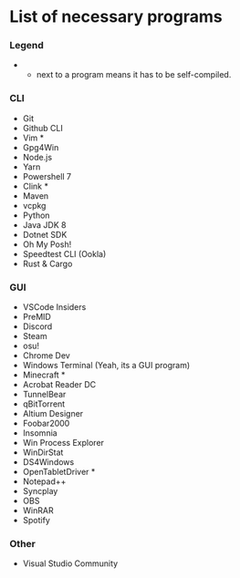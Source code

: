 # List of necessary programs

### Legend

- * next to a program means it has to be self-compiled.

### CLI

- Git
- Github CLI
- Vim *
- Gpg4Win
- Node.js
- Yarn
- Powershell 7
- Clink *
- Maven
- vcpkg
- Python
- Java JDK 8
- Dotnet SDK
- Oh My Posh!
- Speedtest CLI (Ookla)
- Rust & Cargo

### GUI

- VSCode Insiders
- PreMID
- Discord
- Steam
- osu!
- Chrome Dev
- Windows Terminal (Yeah, its a GUI program) 
- Minecraft *
- Acrobat Reader DC
- TunnelBear
- qBitTorrent
- Altium Designer
- Foobar2000
- Insomnia
- Win Process Explorer
- WinDirStat
- DS4Windows
- OpenTabletDriver *
- Notepad++
- Syncplay
- OBS
- WinRAR
- Spotify

### Other

- Visual Studio Community